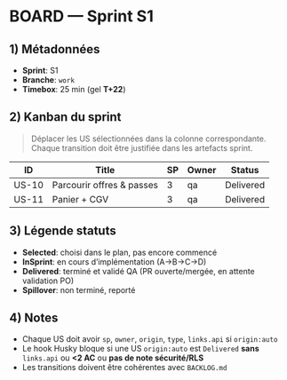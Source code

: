 # BOARD — Sprint S1

## 1) Métadonnées

- **Sprint**: S1
- **Branche**: `work`
- **Timebox**: 25 min (gel **T+22**)

## 2) Kanban du sprint

> Déplacer les US sélectionnées dans la colonne correspondante. Chaque transition doit être justifiée dans les artefacts sprint.

| ID    | Title                     | SP  | Owner | Status    |
| ----- | ------------------------- | --- | ----- | --------- |
| US-10 | Parcourir offres & passes | 3   | qa    | Delivered |
| US-11 | Panier + CGV              | 3   | qa    | Delivered |

## 3) Légende statuts

- **Selected**: choisi dans le plan, pas encore commencé
- **InSprint**: en cours d’implémentation (A→B→C→D)
- **Delivered**: terminé et validé QA (PR ouverte/mergée, en attente validation PO)
- **Spillover**: non terminé, reporté

## 4) Notes

- Chaque US doit avoir `sp`, `owner`, `origin`, `type`, `links.api` si `origin:auto`
- Le hook Husky bloque si une US `origin:auto` est `Delivered` **sans** `links.api` ou **<2 AC** ou **pas de note sécurité/RLS**
- Les transitions doivent être cohérentes avec `BACKLOG.md`
